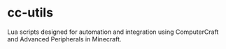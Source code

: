 # cc-utils
Lua scripts designed for automation and integration using ComputerCraft and Advanced Peripherals in Minecraft.
